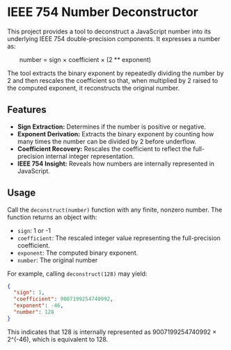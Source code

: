# IEEE 754 Number Deconstructor

This project provides a tool to deconstruct a JavaScript number into its underlying IEEE 754 double-precision components. It expresses a number as:

  number = sign × coefficient × (2 ** exponent)

The tool extracts the binary exponent by repeatedly dividing the number by 2 and then rescales the coefficient so that, when multiplied by 2 raised to the computed exponent, it reconstructs the original number.

## Features

- **Sign Extraction:** Determines if the number is positive or negative.
- **Exponent Derivation:** Extracts the binary exponent by counting how many times the number can be divided by 2 before underflow.
- **Coefficient Recovery:** Rescales the coefficient to reflect the full-precision internal integer representation.
- **IEEE 754 Insight:** Reveals how numbers are internally represented in JavaScript.

## Usage

Call the `deconstruct(number)` function with any finite, nonzero number. The function returns an object with:

- `sign`: 1 or -1
- `coefficient`: The rescaled integer value representing the full-precision coefficient.
- `exponent`: The computed binary exponent.
- `number`: The original number

For example, calling `deconstruct(128)` may yield:

```json
{
  "sign": 1,
  "coefficient": 9007199254740992,
  "exponent": -46,
  "number": 128
}
```
This indicates that 128 is internally represented as 9007199254740992 × 2^(-46), which is equivalent to 128.
